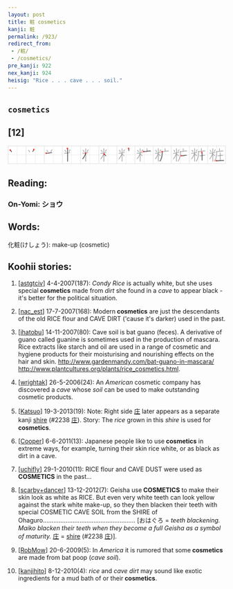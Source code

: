 ```yaml
---
layout: post
title: 粧 cosmetics
kanji: 粧
permalink: /923/
redirect_from:
 - /粧/
 - /cosmetics/
pre_kanji: 922
nex_kanji: 924
heisig: "Rice . . . cave . . . soil."
---
```


## `cosmetics`

## [12]

<div class="stroke"><img src="../images/E7B2A7.png" /></div>

## Reading:

### On-Yomi: ショウ

## Words:

化粧(けしょう): make-up (cosmetic)

## Koohii stories:

1) [<a href="http://kanji.koohii.com/profile/astgtciv">astgtciv</a>] 4-4-2007(187): <em>Condy Rice</em> is actually white, but she uses special<strong> cosmetics</strong> made from <em>dirt</em> she found in a <em>cave</em> to appear black - it&#039;s better for the political situation. 

2) [<a href="http://kanji.koohii.com/profile/nac_est">nac_est</a>] 17-7-2007(168): Modern<strong> cosmetics</strong> are just the descendants of the old RICE flour and CAVE DIRT (&#039;cause it&#039;s darker) used in the past. 

3) [<a href="http://kanji.koohii.com/profile/ihatobu">ihatobu</a>] 14-11-2007(80): Cave soil is bat guano (feces). A derivative of guano called guanine is sometimes used in the production of mascara. Rice extracts like starch and oil are used in a range of cosmetic and hygiene products for their moisturising and nourishing effects on the hair and skin. <a href="http://www.gardenmandy.com/bat-guano-in-mascara/">http://www.gardenmandy.com/bat-guano-in-mascara/</a> <a href="http://www.plantcultures.org/plants/rice_cosmetics.html">http://www.plantcultures.org/plants/rice_cosmetics.html</a>. 

4) [<a href="http://kanji.koohii.com/profile/wrightak">wrightak</a>] 26-5-2006(24): An <em>American</em> cosmetic company has discovered a <em>cave</em> whose <em>soil</em> can be used to make outstanding cosmetic products. 

5) [<a href="http://kanji.koohii.com/profile/Katsuo">Katsuo</a>] 19-3-2013(19): Note: Right side   <a href="http://jisho.org/kanji/details/庄">庄</a>   later appears as a separate kanji <a href="../2238">shire</a> <span class="index">(#2238 <a href="http://jisho.org/kanji/details/庄">庄</a>)</span>. Story: The <em>rice</em> grown in this <em>shire</em> is used for<strong> cosmetics</strong>. 

6) [<a href="http://kanji.koohii.com/profile/Cooper">Cooper</a>] 6-6-2011(13): Japanese people like to use<strong> cosmetics</strong> in extreme ways, for example, turning their skin rice white, or as black as dirt in a cave. 

7) [<a href="http://kanji.koohii.com/profile/uchifly">uchifly</a>] 29-1-2010(11): RICE flour and CAVE DUST were used as<strong> COSMETICS</strong> in the past... 

8) [<a href="http://kanji.koohii.com/profile/scarby+dancer">scarby+dancer</a>] 13-12-2012(7): Geisha use<strong> COSMETICS</strong> to make their skin look as white as RICE. But even very white teeth can look yellow against the stark white make-up, so they then blacken their teeth with special COSMETIC CAVE SOIL from the SHIRE of Ohaguro..................................................... [おはぐろ = <em>teeth blackening. Maiko blacken their teeth when they become a full Geisha as a symbol of maturity.</em>   <a href="http://jisho.org/kanji/details/庄">庄</a>   = <a href="../2238">shire</a> <span class="index">(#2238 <a href="http://jisho.org/kanji/details/庄">庄</a>)</span>]. 

9) [<a href="http://kanji.koohii.com/profile/RobMow">RobMow</a>] 20-6-2009(5): In <em>America</em> it is rumored that some<strong> cosmetics</strong> are made from bat poop (<em>cave soil</em>). 

10) [<a href="http://kanji.koohii.com/profile/kanjihito">kanjihito</a>] 8-12-2010(4): <em>rice</em> and <em>cave</em> <em>dirt</em> may sound like exotic ingredients for a mud bath of or their<strong> cosmetics</strong>. 
